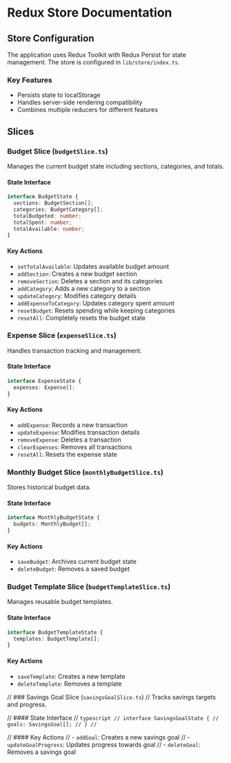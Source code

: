 # Redux Store Documentation

## Store Configuration
The application uses Redux Toolkit with Redux Persist for state management. The store is configured in `lib/store/index.ts`.

### Key Features
- Persists state to localStorage
- Handles server-side rendering compatibility
- Combines multiple reducers for different features

## Slices

### Budget Slice (`budgetSlice.ts`)
Manages the current budget state including sections, categories, and totals.

#### State Interface
```typescript
interface BudgetState {
  sections: BudgetSection[];
  categories: BudgetCategory[];
  totalBudgeted: number;
  totalSpent: number;
  totalAvailable: number;
}
```

#### Key Actions
- `setTotalAvailable`: Updates available budget amount
- `addSection`: Creates a new budget section
- `removeSection`: Deletes a section and its categories
- `addCategory`: Adds a new category to a section
- `updateCategory`: Modifies category details
- `addExpenseToCategory`: Updates category spent amount
- `resetBudget`: Resets spending while keeping categories
- `resetAll`: Completely resets the budget state

### Expense Slice (`expenseSlice.ts`)
Handles transaction tracking and management.

#### State Interface
```typescript
interface ExpenseState {
  expenses: Expense[];
}
```

#### Key Actions
- `addExpense`: Records a new transaction
- `updateExpense`: Modifies transaction details
- `removeExpense`: Deletes a transaction
- `clearExpenses`: Removes all transactions
- `resetAll`: Resets the expense state

### Monthly Budget Slice (`monthlyBudgetSlice.ts`)
Stores historical budget data.

#### State Interface
```typescript
interface MonthlyBudgetState {
  budgets: MonthlyBudget[];
}
```

#### Key Actions
- `saveBudget`: Archives current budget state
- `deleteBudget`: Removes a saved budget

### Budget Template Slice (`budgetTemplateSlice.ts`)
Manages reusable budget templates.

#### State Interface
```typescript
interface BudgetTemplateState {
  templates: BudgetTemplate[];
}
```

#### Key Actions
- `saveTemplate`: Creates a new template
- `deleteTemplate`: Removes a template

// ### Savings Goal Slice (`savingsGoalSlice.ts`)
// Tracks savings targets and progress.

// #### State Interface
// ```typescript
// interface SavingsGoalState {
//   goals: SavingsGoal[];
// }
// ```

// #### Key Actions
// - `addGoal`: Creates a new savings goal
// - `updateGoalProgress`: Updates progress towards goal
// - `deleteGoal`: Removes a savings goal